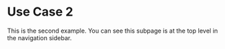 # Use Case 2

This is the second example. You can see this subpage is at the top level in the navigation sidebar.

